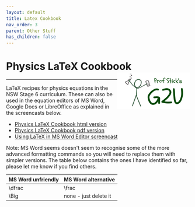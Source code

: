 ```yaml
---
layout: default
title: Latex Cookbook
nav_order: 3
parent: Other Stuff
has_children: false
---
```


# Physics LaTeX Cookbook <img align="right" src="/media/prof_stick_g2u.png" width="200">

---

LaTeX recipes for physics equations in the NSW Stage 6 curriculum. These can also be used in the equation editors of MS Word, Google Docs or LibreOffice as explained in the screencasts below.

* [Physics LaTeX Cookbook html version](/docs/physics/physics_latex_cookbook.html)
* [Physics LaTeX Cookbook pdf version](/docs/physics/physics_latex_cookbook.pdf)
* [Using LaTeX in MS Word Editor screencast](https://youtu.be/3_vKIciL1DI)

Note: MS Word seems doesn't seem to recognise some of the more advanced formatting commands so you will need to replace them with simpler versions. The table below contains the ones I have identified so far, please let me know if you find others.

MS Word unfriendly | MS Word alternative
---|---
\dfrac | \frac
\Big | none - just delete it
